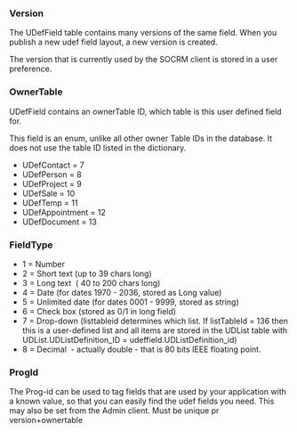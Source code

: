 
### Version

The UDefField table contains many versions of the same field. When you publish a new udef field layout, a new version is created.

The version that is currently used by the SOCRM client is stored in a user preference.

### OwnerTable

UDefField contains an ownerTable ID, which table is this user defined field for.

This field is an enum, unlike all other owner Table IDs in the database. It does not use the table ID listed in the dictionary.

* UDefContact = 7
* UDefPerson = 8
* UDefProject = 9
* UDefSale = 10
* UDefTemp = 11
* UDefAppointment = 12
* UDefDocument = 13

### FieldType

* 1 = Number
* 2 = Short text (up to 39 chars long)
* 3 = Long text  ( 40 to 200 chars long)
* 4 = Date (for dates 1970 - 2036, stored as Long value)
* 5 = Unlimited date (for dates 0001 - 9999, stored as string)
* 6 = Check box (stored as 0/1 in long field)
* 7 = Drop-down (listtableid determines which list. If listTableId = 136 then this is a user-defined list and all items are stored in the UDList table with UDList.UDListDefinition\_ID = udeffield.UDListDefinition\_id)
* 8 = Decimal  - actually double - that is 80 bits IEEE floating point.

### ProgId

The Prog-id can be used to tag fields that are used by your application with a known value, so that you can easily find the udef fields you need. This may also be set from the Admin client. Must be unique pr version+ownertable
